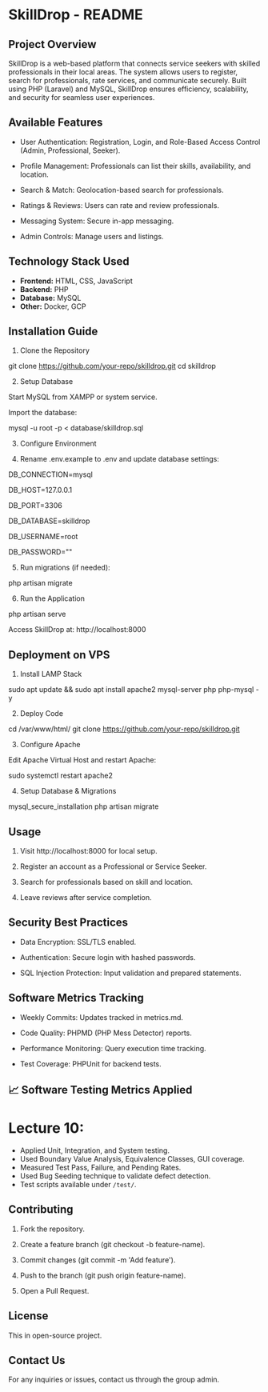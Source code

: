 # SkillDrop - README

## Project Overview  
SkillDrop is a web-based platform that connects service seekers with skilled professionals in their local areas. The system allows users to register, search for professionals, rate services, and communicate securely. Built using PHP (Laravel) and MySQL, SkillDrop ensures efficiency, scalability, and security for seamless user experiences.

## Available Features 
- User Authentication: Registration, Login, and Role-Based Access Control (Admin, Professional, Seeker).

- Profile Management: Professionals can list their skills, availability, and location.

- Search & Match: Geolocation-based search for professionals.

- Ratings & Reviews: Users can rate and review professionals.

- Messaging System: Secure in-app messaging.

- Admin Controls: Manage users and listings. 

## Technology Stack Used  
- **Frontend:** HTML, CSS, JavaScript  
- **Backend:** PHP
- **Database:** MySQL 
- **Other:** Docker, GCP

## Installation Guide

1. Clone the Repository

 git clone https://github.com/your-repo/skilldrop.git
 cd skilldrop

2. Setup Database

Start MySQL from XAMPP or system service.

Import the database:

 mysql -u root -p < database/skilldrop.sql

3. Configure Environment

4. Rename .env.example to .env and update database settings:

 DB_CONNECTION=mysql
 
 DB_HOST=127.0.0.1
 
 DB_PORT=3306
 
 DB_DATABASE=skilldrop
 
 DB_USERNAME=root
 
 DB_PASSWORD=""

5. Run migrations (if needed):

 php artisan migrate

6. Run the Application

 php artisan serve

Access SkillDrop at: http://localhost:8000

## Deployment on VPS

1. Install LAMP Stack

 sudo apt update && sudo apt install apache2 mysql-server php php-mysql -y

2. Deploy Code

 cd /var/www/html/
 git clone https://github.com/your-repo/skilldrop.git

3. Configure Apache

Edit Apache Virtual Host and restart Apache:

 sudo systemctl restart apache2

4. Setup Database & Migrations

 mysql_secure_installation
 php artisan migrate

## Usage

1. Visit http://localhost:8000 for local setup.

2. Register an account as a Professional or Service Seeker.

3. Search for professionals based on skill and location.

4. Leave reviews after service completion.

## Security Best Practices

- Data Encryption: SSL/TLS enabled.

- Authentication: Secure login with hashed passwords.

- SQL Injection Protection: Input validation and prepared statements.

## Software Metrics Tracking

- Weekly Commits: Updates tracked in metrics.md.

- Code Quality: PHPMD (PHP Mess Detector) reports.

- Performance Monitoring: Query execution time tracking.

- Test Coverage: PHPUnit for backend tests.

## 📈 Software Testing Metrics Applied
# Lecture 10:

- Applied Unit, Integration, and System testing.
- Used Boundary Value Analysis, Equivalence Classes, GUI coverage.
- Measured Test Pass, Failure, and Pending Rates.
- Used Bug Seeding technique to validate defect detection.
- Test scripts available under `/test/`.

## Contributing

1. Fork the repository.

2. Create a feature branch (git checkout -b feature-name).

3. Commit changes (git commit -m 'Add feature').

4. Push to the branch (git push origin feature-name).

5. Open a Pull Request.

## License

This in open-source project.

## Contact Us

For any inquiries or issues, contact us through the group admin. 

